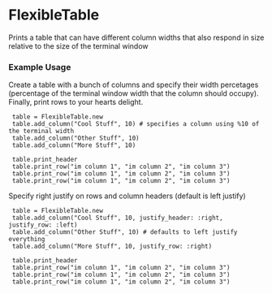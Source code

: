 # FlexibleTable

Prints a table that can have different column widths that also respond in size relative to the size of the terminal window


### Example Usage

Create a table with a bunch of columns and specify their width percetages (percentage of the terminal window width that the column should occupy). Finally, print rows to your hearts delight.

```
 table = FlexibleTable.new
 table.add_column("Cool Stuff", 10) # specifies a column using %10 of the terminal width
 table.add_column("Other Stuff", 10)
 table.add_column("More Stuff", 10)

 table.print_header
 table.print_row("im column 1", "im column 2", "im column 3")
 table.print_row("im column 1", "im column 2", "im column 3")
 table.print_row("im column 1", "im column 2", "im column 3")
```

Specify right justify on rows and column headers (default is left justify)
```
 table = FlexibleTable.new
 table.add_column("Cool Stuff", 10, justify_header: :right, justify_row: :left)
 table.add_column("Other Stuff", 10) # defaults to left justify everything
 table.add_column("More Stuff", 10, justify_row: :right)

 table.print_header
 table.print_row("im column 1", "im column 2", "im column 3")
 table.print_row("im column 1", "im column 2", "im column 3")
 table.print_row("im column 1", "im column 2", "im column 3")
```